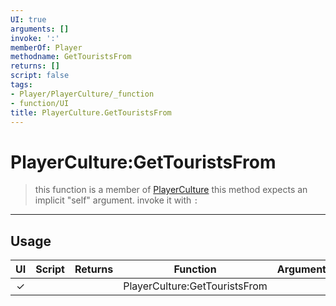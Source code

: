 ```yaml
---
UI: true
arguments: []
invoke: ':'
memberOf: Player
methodname: GetTouristsFrom
returns: []
script: false
tags:
- Player/PlayerCulture/_function
- function/UI
title: PlayerCulture.GetTouristsFrom
---
```

# PlayerCulture:GetTouristsFrom
> this function is a member of [PlayerCulture](civ-6/lua/PlayerCulture.md)
> this method expects an implicit "self" argument. invoke it with `:`
-----
## Usage
|  UI | Script | Returns | Function | Arguments |
|:---:|:------:|-------:|:--------:|:---------|
|✓| ||PlayerCulture:GetTouristsFrom||

